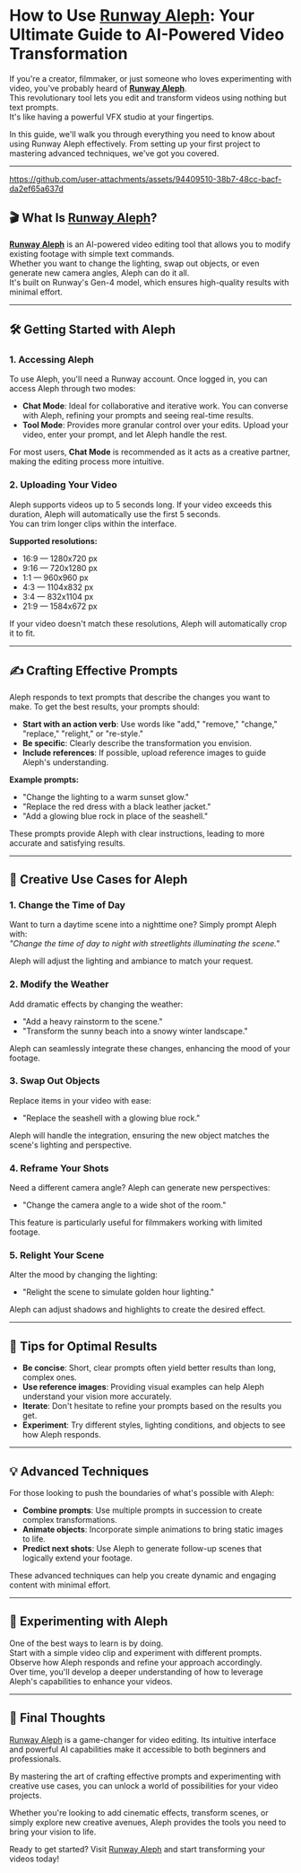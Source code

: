 # How to Use [Runway Aleph](https://runwayaleph.net): Your Ultimate Guide to AI-Powered Video Transformation

If you're a creator, filmmaker, or just someone who loves experimenting with video, you've probably heard of **[Runway Aleph](https://runwayaleph.net)**.  
This revolutionary tool lets you edit and transform videos using nothing but text prompts.  
It's like having a powerful VFX studio at your fingertips.

In this guide, we'll walk you through everything you need to know about using Runway Aleph effectively. From setting up your first project to mastering advanced techniques, we've got you covered.

---



https://github.com/user-attachments/assets/94409510-38b7-48cc-bacf-da2ef65a637d


## 🎬 What Is [Runway Aleph](https://runwayaleph.net)?

**[Runway Aleph](https://runwayaleph.net)** is an AI-powered video editing tool that allows you to modify existing footage with simple text commands.  
Whether you want to change the lighting, swap out objects, or even generate new camera angles, Aleph can do it all.  
It's built on Runway's Gen-4 model, which ensures high-quality results with minimal effort.

---

## 🛠️ Getting Started with Aleph

### 1. **Accessing Aleph**

To use Aleph, you'll need a Runway account. Once logged in, you can access Aleph through two modes:

- **Chat Mode**: Ideal for collaborative and iterative work. You can converse with Aleph, refining your prompts and seeing real-time results.
- **Tool Mode**: Provides more granular control over your edits. Upload your video, enter your prompt, and let Aleph handle the rest.

For most users, **Chat Mode** is recommended as it acts as a creative partner, making the editing process more intuitive.  


### 2. **Uploading Your Video**

Aleph supports videos up to 5 seconds long. If your video exceeds this duration, Aleph will automatically use the first 5 seconds.  
You can trim longer clips within the interface.

**Supported resolutions:**

- 16:9 — 1280x720 px
- 9:16 — 720x1280 px
- 1:1 — 960x960 px
- 4:3 — 1104x832 px
- 3:4 — 832x1104 px
- 21:9 — 1584x672 px

If your video doesn't match these resolutions, Aleph will automatically crop it to fit.  


---

## ✍️ Crafting Effective Prompts

Aleph responds to text prompts that describe the changes you want to make. To get the best results, your prompts should:

- **Start with an action verb**: Use words like "add," "remove," "change," "replace," "relight," or "re-style."
- **Be specific**: Clearly describe the transformation you envision.
- **Include references**: If possible, upload reference images to guide Aleph's understanding.

**Example prompts:**

- "Change the lighting to a warm sunset glow."
- "Replace the red dress with a black leather jacket."
- "Add a glowing blue rock in place of the seashell."

These prompts provide Aleph with clear instructions, leading to more accurate and satisfying results.  


---

## 🎨 Creative Use Cases for Aleph

### 1. **Change the Time of Day**

Want to turn a daytime scene into a nighttime one? Simply prompt Aleph with:  
*"Change the time of day to night with streetlights illuminating the scene."*  

Aleph will adjust the lighting and ambiance to match your request.

### 2. **Modify the Weather**

Add dramatic effects by changing the weather:

- "Add a heavy rainstorm to the scene."
- "Transform the sunny beach into a snowy winter landscape."

Aleph can seamlessly integrate these changes, enhancing the mood of your footage.

### 3. **Swap Out Objects**

Replace items in your video with ease:

- "Replace the seashell with a glowing blue rock."

Aleph will handle the integration, ensuring the new object matches the scene's lighting and perspective.

### 4. **Reframe Your Shots**

Need a different camera angle? Aleph can generate new perspectives:

- "Change the camera angle to a wide shot of the room."

This feature is particularly useful for filmmakers working with limited footage.  

### 5. **Relight Your Scene**

Alter the mood by changing the lighting:

- "Relight the scene to simulate golden hour lighting."

Aleph can adjust shadows and highlights to create the desired effect.

---

## 🧠 Tips for Optimal Results

- **Be concise**: Short, clear prompts often yield better results than long, complex ones.
- **Use reference images**: Providing visual examples can help Aleph understand your vision more accurately.
- **Iterate**: Don't hesitate to refine your prompts based on the results you get.
- **Experiment**: Try different styles, lighting conditions, and objects to see how Aleph responds.

---

## 💡 Advanced Techniques

For those looking to push the boundaries of what's possible with Aleph:

- **Combine prompts**: Use multiple prompts in succession to create complex transformations.
- **Animate objects**: Incorporate simple animations to bring static images to life.
- **Predict next shots**: Use Aleph to generate follow-up scenes that logically extend your footage.

These advanced techniques can help you create dynamic and engaging content with minimal effort.  


---

## 🧪 Experimenting with Aleph

One of the best ways to learn is by doing.  
Start with a simple video clip and experiment with different prompts. Observe how Aleph responds and refine your approach accordingly.  
Over time, you'll develop a deeper understanding of how to leverage Aleph's capabilities to enhance your videos.  


---

## 🚀 Final Thoughts

[Runway Aleph](https://runwayaleph.net) is a game-changer for video editing. Its intuitive interface and powerful AI capabilities make it accessible to both beginners and professionals.  

By mastering the art of crafting effective prompts and experimenting with creative use cases, you can unlock a world of possibilities for your video projects.  

Whether you're looking to add cinematic effects, transform scenes, or simply explore new creative avenues, Aleph provides the tools you need to bring your vision to life.  

Ready to get started? Visit [Runway Aleph](https://runwayaleph.net) and start transforming your videos today!  

